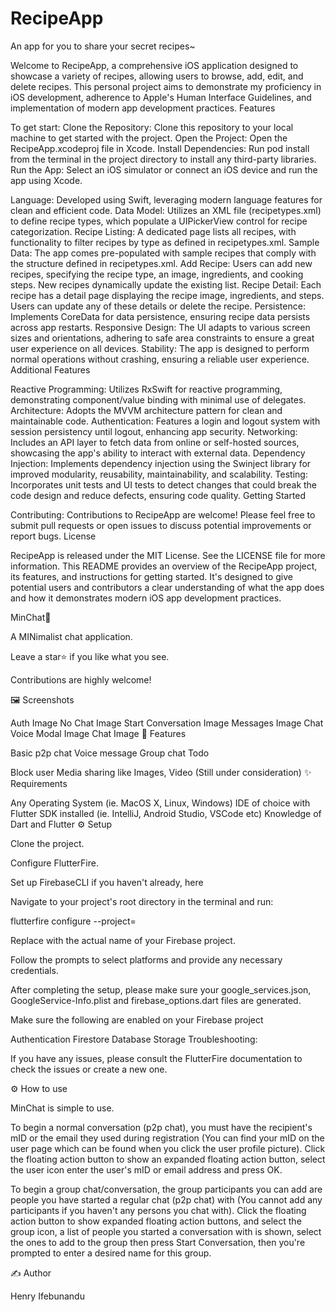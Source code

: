 # RecipeApp
 An app for you to share your secret recipes~

Welcome to RecipeApp, a comprehensive iOS application designed to showcase a variety of recipes, allowing users to browse, add, edit, and delete recipes. This personal project aims to demonstrate my proficiency in iOS development, adherence to Apple's Human Interface Guidelines, and implementation of modern app development practices.
Features

To get start:
Clone the Repository: Clone this repository to your local machine to get started with the project.
Open the Project: Open the RecipeApp.xcodeproj file in Xcode.
Install Dependencies: Run pod install from the terminal in the project directory to install any third-party libraries.
Run the App: Select an iOS simulator or connect an iOS device and run the app using Xcode.


Language: Developed using Swift, leveraging modern language features for clean and efficient code.
Data Model: Utilizes an XML file (recipetypes.xml) to define recipe types, which populate a UIPickerView control for recipe categorization.
Recipe Listing: A dedicated page lists all recipes, with functionality to filter recipes by type as defined in recipetypes.xml.
Sample Data: The app comes pre-populated with sample recipes that comply with the structure defined in recipetypes.xml.
Add Recipe: Users can add new recipes, specifying the recipe type, an image, ingredients, and cooking steps. New recipes dynamically update the existing list.
Recipe Detail: Each recipe has a detail page displaying the recipe image, ingredients, and steps. Users can update any of these details or delete the recipe.
Persistence: Implements CoreData for data persistence, ensuring recipe data persists across app restarts.
Responsive Design: The UI adapts to various screen sizes and orientations, adhering to safe area constraints to ensure a great user experience on all devices.
Stability: The app is designed to perform normal operations without crashing, ensuring a reliable user experience.
Additional Features

Reactive Programming: Utilizes RxSwift for reactive programming, demonstrating component/value binding with minimal use of delegates.
Architecture: Adopts the MVVM architecture pattern for clean and maintainable code.
Authentication: Features a login and logout system with session persistency until logout, enhancing app security.
Networking: Includes an API layer to fetch data from online or self-hosted sources, showcasing the app's ability to interact with external data.
Dependency Injection: Implements dependency injection using the Swinject library for improved modularity, reusability, maintainability, and scalability.
Testing: Incorporates unit tests and UI tests to detect changes that could break the code design and reduce defects, ensuring code quality.
Getting Started


Contributing:
Contributions to RecipeApp are welcome! Please feel free to submit pull requests or open issues to discuss potential improvements or report bugs.
License

RecipeApp is released under the MIT License. See the LICENSE file for more information. This README provides an overview of the RecipeApp project, its features, and instructions for getting started. It's designed to give potential users and contributors a clear understanding of what the app does and how it demonstrates modern iOS app development practices.

MinChat💬



A MINimalist chat application.

Leave a star⭐️ if you like what you see.

Contributions are highly welcome!



🖼 Screenshots

Auth Image	No Chat Image	Start Conversation Image
Messages Image	Chat Voice Modal Image	Chat Image
💫 Features

Basic p2p chat
Voice message
Group chat
Todo

Block user
Media sharing like Images, Video (Still under consideration)
✨ Requirements

Any Operating System (ie. MacOS X, Linux, Windows)
IDE of choice with Flutter SDK installed (ie. IntelliJ, Android Studio, VSCode etc)
Knowledge of Dart and Flutter
⚙️ Setup

Clone the project.

Configure FlutterFire.

Set up FirebaseCLI if you haven't already, here

Navigate to your project's root directory in the terminal and run:

flutterfire configure --project=<your-firebase-project-name>

Replace <your-firebase-project-name> with the actual name of your Firebase project.

Follow the prompts to select platforms and provide any necessary credentials.

After completing the setup, please make sure your google_services.json, GoogleService-Info.plist and firebase_options.dart files are generated.

Make sure the following are enabled on your Firebase project

Authentication
Firestore Database
Storage
Troubleshooting:

If you have any issues, please consult the FlutterFire documentation to check the issues or create a new one.

⚙️ How to use

MinChat is simple to use.

To begin a normal conversation (p2p chat), you must have the recipient's mID or the email they used during registration (You can find your mID on the user page which can be found when you click the user profile picture). Click the floating action button to show an expanded floating action button, select the user icon enter the user's mID or email address and press OK.

To begin a group chat/conversation, the group participants you can add are people you have started a regular chat (p2p chat) with (You cannot add any participants if you haven't any persons you chat with). Click the floating action button to show expanded floating action buttons, and select the group icon, a list of people you started a conversation with is shown, select the ones to add to the group then press Start Conversation, then you're prompted to enter a desired name for this group.

✍️ Author

Henry Ifebunandu
